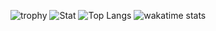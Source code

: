 ![trophy](https://github-profile-trophy.vercel.app/?username=sierra007117&theme=monokai)
![Stat](https://github-readme-stats.vercel.app/api?username=sierra007117&count_private=true&show_icons=true&theme=monokai&include_all_commits=yes&custom_title=Sierra117)
![Top Langs](https://github-readme-stats.vercel.app/api/top-langs/?username=sierra007117&langs_count=10&hide=html,CSS&theme=monokai&layout=compact&custom_title=SCM&exclude_repo=Scandia,Elysium)
![wakatime stats](https://github-readme-stats.vercel.app/api/wakatime?username=Sierra117&theme=monokai&custom_title=Uptime)

